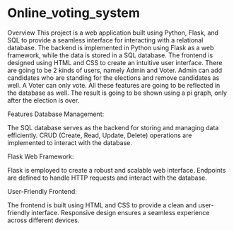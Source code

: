 # Online_voting_system
Overview
This project is a web application built using Python, Flask, and SQL to provide a seamless interface for interacting with a relational database. The backend is implemented in Python using Flask as a web framework, while the data is stored in a SQL database. The frontend is designed using HTML and CSS to create an intuitive user interface.
There are going to be 2 kinds of users, namely Admin and Voter. Admin can add candidates who are standing for the elections and remove candidates as well. A Voter can only vote. All these features are going to be reflected in the database as well. The result is going to be shown using a pi graph, only after the election is over.

Features
Database Management:

The SQL database serves as the backend for storing and managing data efficiently.
CRUD (Create, Read, Update, Delete) operations are implemented to interact with the database.

Flask Web Framework:

Flask is employed to create a robust and scalable web interface.
Endpoints are defined to handle HTTP requests and interact with the database.

User-Friendly Frontend:

The frontend is built using HTML and CSS to provide a clean and user-friendly interface.
Responsive design ensures a seamless experience across different devices.
